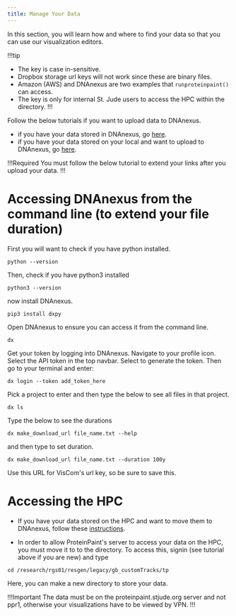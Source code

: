 ```yaml
---
title: Manage Your Data
---
```

In this section, you will learn how and where to find your data so that you can use our visualization editors. 

!!!tip
* The <url> key is case in-sensitive.
* Dropbox storage url keys will not work since these are binary files.
* Amazon (AWS) and DNAnexus are two examples that `runproteinpaint()` can access. 
* The <file> key is only for internal St. Jude users to access the HPC within the <tp> directory.
!!!

Follow the below tutorials if you want to upload data to DNAnexus. 
* if you have your data stored in DNAnexus, go [here](https://university.stjude.cloud/docs/genomics-platform/managing-data/upload-dnanexus/). 
* if you have your data stored on your local and want to upload to DNAnexus, go [here](https://university.stjude.cloud/docs/genomics-platform/managing-data/upload-local/).

!!!Required
You must follow the below tutorial to extend your links after you upload your data.
!!!

# Accessing DNAnexus from the command line (to extend your file duration)
First you will want to check if you have python installed.
```JS 
python --version
```
Then, check if you have python3 installed
```JS
python3 --version
```
now install DNAnexus.
```JS
pip3 install dxpy
```
Open DNAnexus to ensure you can access it from the command line.
```JS
dx
```
Get your token by logging into DNAnexus. Navigate to your profile icon. Select the API token in the top navbar. Select to generate the token.
Then go to your terminal and enter:
```JS
dx login --token add_token_here
```
Pick a project to enter and then type the below to see all files in that project.
```JS 
dx ls
```
Type the below to see the durations
```JS
dx make_download_url file_name.txt --help
```
and then type to set duration. 
```JS
dx make_download_url file_name.txt --duration 100y
```
Use this URL for VisCom's url key, so be sure to save this. 


# Accessing the HPC
* If you have your data stored on the HPC and want to move them to DNAnexus, follow these [instructions](https://university.stjude.cloud/docs/genomics-platform/managing-data/upload-cluster/).

* In order to allow ProteinPaint's server to access your data on the HPC, you must move it to to the <tp> directory. To access this, signin (see tutorial above if you are new) and type 
```JS
cd /research/rgs01/resgen/legacy/gb_customTracks/tp
```

Here, you can make a new directory to store your data. 

!!!Important
The data must be on the proteinpaint.stjude.org server and not ppr1, otherwise your visualizations have to be viewed by VPN.
!!!

